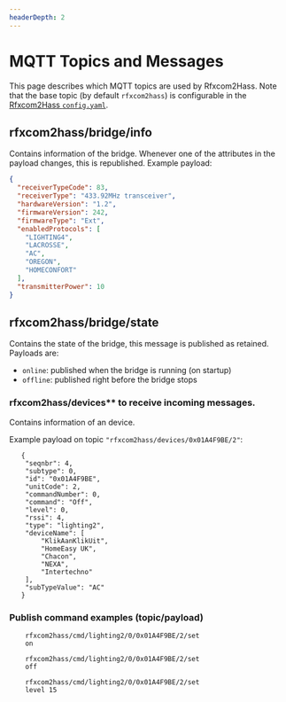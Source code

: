 ```yaml
---
headerDepth: 2
---
```


# MQTT Topics and Messages

This page describes which MQTT topics are used by Rfxcom2Hass. Note that the base topic (by default `rfxcom2hass`) is configurable in the [Rfxcom2Hass `config.yaml`](../configuration/README.md).

## rfxcom2hass/bridge/info
Contains information of the bridge.
Whenever one of the attributes in the payload changes, this is republished.
Example payload:

```json
{
  "receiverTypeCode": 83,
  "receiverType": "433.92MHz transceiver",
  "hardwareVersion": "1.2",
  "firmwareVersion": 242,
  "firmwareType": "Ext",
  "enabledProtocols": [
    "LIGHTING4",
    "LACROSSE",
    "AC",
    "OREGON",
    "HOMECONFORT"
  ],
  "transmitterPower": 10
}
```

## rfxcom2hass/bridge/state
Contains the state of the bridge, this message is published as retained. Payloads are:
* `online`: published when the bridge is running (on startup)
* `offline`: published right before the bridge stops

### rfxcom2hass/devices** to receive incoming messages.

Contains information of an device.

Example payload on topic `"rfxcom2hass/devices/0x01A4F9BE/2"`:
```
   {
    "seqnbr": 4,
    "subtype": 0,
    "id": "0x01A4F9BE",
    "unitCode": 2,
    "commandNumber": 0,
    "command": "Off",
    "level": 0,
    "rssi": 4,
    "type": "lighting2",
    "deviceName": [
        "KlikAanKlikUit",
        "HomeEasy UK",
        "Chacon",
        "NEXA",
        "Intertechno"
    ],
    "subTypeValue": "AC"
   }
```

### Publish command examples (topic/payload)

```
    rfxcom2hass/cmd/lighting2/0/0x01A4F9BE/2/set
    on

    rfxcom2hass/cmd/lighting2/0/0x01A4F9BE/2/set
    off

    rfxcom2hass/cmd/lighting2/0/0x01A4F9BE/2/set
    level 15

```